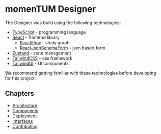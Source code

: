 # momenTUM Designer
<!--short summary of what the designer was build with and how to start off with development-->
The Designer was build using the following technologies:
- [TypeScript](https://www.typescriptlang.org/) - programming language
- [React](https://react.dev/) - frontend library
    - [ReactFlow](https://reactflow.dev/) - study graph
    - [ReactJsonSchemaForm](https://github.com/rjsf-team/react-jsonschema-form) - json based form
- [Zustand](https://github.com/pmndrs/zustand) - state management
- [TailwindCSS](https://tailwindcss.com/) - css framework
- [TailwindUI](https://tailwindui.com/) - UI components

We recommend getting familiar with these technologies before developing for this project.

## Chapters
- [Architecture](./architecture.md)
- [Components](./components.md)
- [Deployment](./deployment.md)
- [Interfaces](./interfaces.md)
- [Contributing](./contributing.md)
